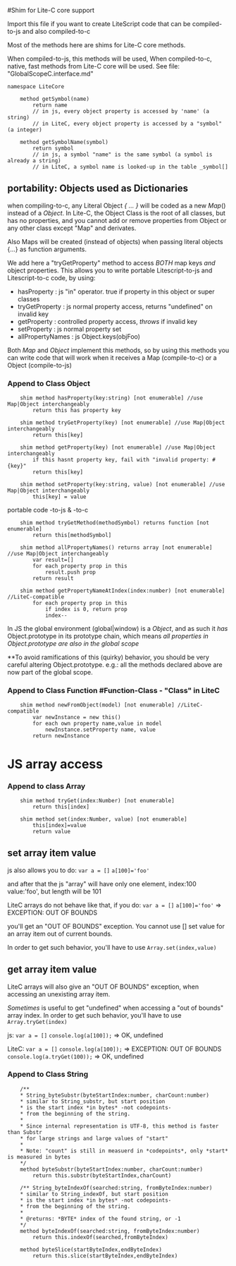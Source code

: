 
#Shim for Lite-C core support 

Import this file if you want to create LiteScript code 
that can be compiled-to-js and also compiled-to-c

Most of the methods here are shims for Lite-C core methods.

When compiled-to-js, this methods will be used,
When compiled-to-c, native, fast methods from Lite-C core 
will be used. See file: "GlobalScopeC.interface.md"


    namespace LiteCore

        method getSymbol(name)
            return name
            // in js, every object property is accessed by 'name' (a string)
            // in LiteC, every object property is accessed by a "symbol" (a integer)

        method getSymbolName(symbol)
            return symbol
            // in js, a symbol "name" is the same symbol (a symbol is already a string)
            // in LiteC, a symbol name is looked-up in the table _symbol[]


## portability: Objects used as Dictionaries

when compiling-to-c, any Literal Object *{ ... }*
will be coded as a new *Map*() instead of a *Object*.
In Lite-C, the Object Class is the root of all classes, 
but has no properties, and you cannot add or remove
properties from Object or any other class except "Map" and derivates.

Also Maps will be created (instead of objects) when passing 
literal objects {...} as function arguments.

We add here a "tryGetProperty" method to access *BOTH* map keys *and* object properties.
This allows you to write portable Litescript-to-js and Litescript-to-c code, by using:

- hasProperty       : js "in" operator. true if property in this object or super classes
- tryGetProperty    : js normal property access, returns "undefined" on invalid key 
- getProperty       : controlled property access, *throws* if invalid key
- setProperty       : js normal property set
- allPropertyNames  : js Object.keys(objFoo)


Both *Map* and *Object* implement this methods, so by using this methods
you can write code that will work when it receives 
a Map (compile-to-c) or a Object (compile-to-js)


### Append to Class Object

        shim method hasProperty(key:string) [not enumerable] //use Map|Object interchangeably
            return this has property key

        shim method tryGetProperty(key) [not enumerable] //use Map|Object interchangeably
            return this[key]            

        shim method getProperty(key) [not enumerable] //use Map|Object interchangeably
            if this hasnt property key, fail with "invalid property: #{key}"
            return this[key]            

        shim method setProperty(key:string, value) [not enumerable] //use Map|Object interchangeably
            this[key] = value

portable code -to-js & -to-c

        shim method tryGetMethod(methodSymbol) returns function [not enumerable] 
            return this[methodSymbol]

        shim method allPropertyNames() returns array [not enumerable] //use Map|Object interchangeably
            var result=[]
            for each property prop in this
                result.push prop
            return result

        shim method getPropertyNameAtIndex(index:number) [not enumerable] //LiteC-compatible
            for each property prop in this
                if index is 0, return prop
                index--

In JS the global environment (global|window) is a *Object*, and as such it 
*has* Object.prototype in its prototype chain, which means 
*all properties in Object.prototype are also in the global scope*

**To avoid ramifications of this (quirky) behavior, you should be very careful 
altering Object.prototype. e.g.: all the methods declared above are now
part of the global scope.


### Append to Class Function #Function-Class - "Class" in LiteC

        shim method newFromObject(model) [not enumerable] //LiteC-compatible
            var newInstance = new this()
            for each own property name,value in model
                newInstance.setProperty name, value
            return newInstance


# JS array access 

### Append to class Array 

        shim method tryGet(index:Number) [not enumerable]
            return this[index]

        shim method set(index:Number, value) [not enumerable]
            this[index]=value
            return value


## set array item value

js also allows you to do: 
 `var a = []`
 `a[100]='foo'`

and after that the js "array" will have only one element, index:100 value:'foo',
but length will be 101

LiteC arrays do not behave like that, if you do:
    `var a = []`
    `a[100]='foo'` => EXCEPTION: OUT OF BOUNDS

you'll get an "OUT OF BOUNDS" exception. You cannot use [] set value for an
array item out of current bounds.

In order to get such behavior, you'll have to use `Array.set(index,value)`


## get array item value

LiteC arrays will also give an "OUT OF BOUNDS" exception, when accessing an unexisting array item.

*Sometimes* is useful to get "undefined" when accessing a "out of bounds" array index.
In order to get such behavior, you'll have to use `Array.tryGet(index)`

js: 
 `var a = []`
 `console.log(a[100]);` => OK, undefined

LiteC:
 `var a = []`
 `console.log(a[100]);` => EXCEPTION: OUT OF BOUNDS
 `console.log(a.tryGet(100));` => OK, undefined


### Append to Class String

        /**
        * String_byteSubstr(byteStartIndex:number, charCount:number)
        * similar to String_substr, but start position
        * is the start index *in bytes* -not codepoints-
        * from the beginning of the string.
        *
        * Since internal representation is UTF-8, this method is faster than Substr
        * for large strings and large values of "start"
        *
        * Note: "count" is still in measuerd in *codepoints*, only *start* is measured in bytes
        */
        method byteSubstr(byteStartIndex:number, charCount:number) 
            return this.substr(byteStartIndex,charCount)

        /** String_byteIndexOf(searched:string, fromByteIndex:number) 
        * similar to String_indexOf, but start position
        * is the start index *in bytes* -not codepoints-
        * from the beginning of the string.
        *
        * @returns: *BYTE* index of the found string, or -1
        */
        method byteIndexOf(searched:string, fromByteIndex:number)
            return this.indexOf(searched,fromByteIndex)

        method byteSlice(startByteIndex,endByteIndex)
            return this.slice(startByteIndex,endByteIndex)

